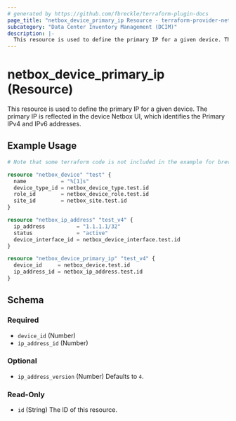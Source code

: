 ```yaml
---
# generated by https://github.com/fbreckle/terraform-plugin-docs
page_title: "netbox_device_primary_ip Resource - terraform-provider-netbox"
subcategory: "Data Center Inventory Management (DCIM)"
description: |-
  This resource is used to define the primary IP for a given device. The primary IP is reflected in the device Netbox UI, which identifies the Primary IPv4 and IPv6 addresses.
---
```


# netbox_device_primary_ip (Resource)

This resource is used to define the primary IP for a given device. The primary IP is reflected in the device Netbox UI, which identifies the Primary IPv4 and IPv6 addresses.

## Example Usage

```terraform
# Note that some terraform code is not included in the example for brevity

resource "netbox_device" "test" {
  name           = "%[1]s"
  device_type_id = netbox_device_type.test.id
  role_id        = netbox_device_role.test.id
  site_id        = netbox_site.test.id
}

resource "netbox_ip_address" "test_v4" {
  ip_address          = "1.1.1.1/32"
  status              = "active"
  device_interface_id = netbox_device_interface.test.id
}

resource "netbox_device_primary_ip" "test_v4" {
  device_id     = netbox_device.test.id
  ip_address_id = netbox_ip_address.test.id
}
```

<!-- schema generated by tfplugindocs -->
## Schema

### Required

- `device_id` (Number)
- `ip_address_id` (Number)

### Optional

- `ip_address_version` (Number) Defaults to `4`.

### Read-Only

- `id` (String) The ID of this resource.


